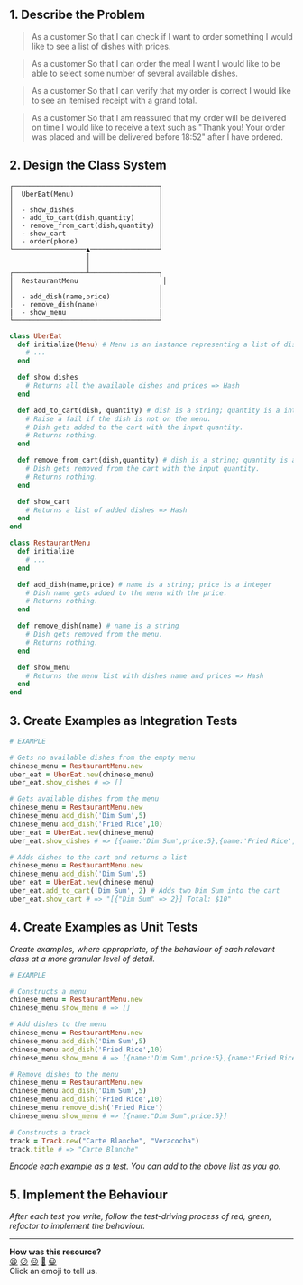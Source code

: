 ## 1. Describe the Problem

> As a customer
> So that I can check if I want to order something
> I would like to see a list of dishes with prices.

> As a customer
> So that I can order the meal I want
> I would like to be able to select some number of several available dishes.

> As a customer
> So that I can verify that my order is correct
> I would like to see an itemised receipt with a grand total.

> As a customer
> So that I am reassured that my order will be delivered on time
> I would like to receive a text such as "Thank you! Your order was placed and will be delivered before 18:52" after I have ordered.

## 2. Design the Class System

```
┌────────────────────────────────────┐
│  UberEat(Menu)                     │
│                                    │
│  - show_dishes                     │
│  - add_to_cart(dish,quantity)      │
│  - remove_from_cart(dish,quantity) │
│  - show_cart                       │
│  - order(phone)                    │
└──────────────────▲─────────────────┘
                   │
                   │
┌──────────────────┴─────────────────┐
│  RestaurantMenu                     │
│                                    │
│  - add_dish(name,price)            │
│  - remove_dish(name)               │
|  - show_menu                       |
└────────────────────────────────────┘
```

```ruby
class UberEat
  def initialize(Menu) # Menu is an instance representing a list of dishes
    # ...
  end

  def show_dishes
    # Returns all the available dishes and prices => Hash
  end

  def add_to_cart(dish, quantity) # dish is a string; quantity is a integer
    # Raise a fail if the dish is not on the menu.
    # Dish gets added to the cart with the input quantity.
    # Returns nothing.
  end

  def remove_from_cart(dish,quantity) # dish is a string; quantity is a integer
    # Dish gets removed from the cart with the input quantity.
    # Returns nothing.
  end

  def show_cart
    # Returns a list of added dishes => Hash
  end
end

class RestaurantMenu
  def initialize
    # ...
  end

  def add_dish(name,price) # name is a string; price is a integer
    # Dish name gets added to the menu with the price.
    # Returns nothing.
  end

  def remove_dish(name) # name is a string
    # Dish gets removed from the menu.
    # Returns nothing.
  end

  def show_menu
    # Returns the menu list with dishes name and prices => Hash
  end
end
```

## 3. Create Examples as Integration Tests

```ruby
# EXAMPLE

# Gets no available dishes from the empty menu
chinese_menu = RestaurantMenu.new
uber_eat = UberEat.new(chinese_menu)
uber_eat.show_dishes # => []

# Gets available dishes from the menu
chinese_menu = RestaurantMenu.new
chinese_menu.add_dish('Dim Sum',5)
chinese_menu.add_dish('Fried Rice',10)
uber_eat = UberEat.new(chinese_menu)
uber_eat.show_dishes # => [{name:'Dim Sum',price:5},{name:'Fried Rice',price:10}]

# Adds dishes to the cart and returns a list
chinese_menu = RestaurantMenu.new
chinese_menu.add_dish('Dim Sum',5)
uber_eat = UberEat.new(chinese_menu)
uber_eat.add_to_cart('Dim Sum', 2) # Adds two Dim Sum into the cart
uber_eat.show_cart # => "[{"Dim Sum" => 2}] Total: $10"
```

## 4. Create Examples as Unit Tests

_Create examples, where appropriate, of the behaviour of each relevant class at
a more granular level of detail._

```ruby
# EXAMPLE

# Constructs a menu
chinese_menu = RestaurantMenu.new
chinese_menu.show_menu # => []

# Add dishes to the menu
chinese_menu = RestaurantMenu.new
chinese_menu.add_dish('Dim Sum',5)
chinese_menu.add_dish('Fried Rice',10)
chinese_menu.show_menu # => [{name:'Dim Sum',price:5},{name:'Fried Rice',price:10}]

# Remove dishes to the menu
chinese_menu = RestaurantMenu.new
chinese_menu.add_dish('Dim Sum',5)
chinese_menu.add_dish('Fried Rice',10)
chinese_menu.remove_dish('Fried Rice')
chinese_menu.show_menu # => [{name:"Dim Sum",price:5}]

# Constructs a track
track = Track.new("Carte Blanche", "Veracocha")
track.title # => "Carte Blanche"
```

_Encode each example as a test. You can add to the above list as you go._

## 5. Implement the Behaviour

_After each test you write, follow the test-driving process of red, green,
refactor to implement the behaviour._

<!-- BEGIN GENERATED SECTION DO NOT EDIT -->

---

**How was this resource?**  
[😫](https://airtable.com/shrUJ3t7KLMqVRFKR?prefill_Repository=makersacademy%2Fgolden-square&prefill_File=resources%2Fmulti_class_recipe_template.md&prefill_Sentiment=😫) [😕](https://airtable.com/shrUJ3t7KLMqVRFKR?prefill_Repository=makersacademy%2Fgolden-square&prefill_File=resources%2Fmulti_class_recipe_template.md&prefill_Sentiment=😕) [😐](https://airtable.com/shrUJ3t7KLMqVRFKR?prefill_Repository=makersacademy%2Fgolden-square&prefill_File=resources%2Fmulti_class_recipe_template.md&prefill_Sentiment=😐) [🙂](https://airtable.com/shrUJ3t7KLMqVRFKR?prefill_Repository=makersacademy%2Fgolden-square&prefill_File=resources%2Fmulti_class_recipe_template.md&prefill_Sentiment=🙂) [😀](https://airtable.com/shrUJ3t7KLMqVRFKR?prefill_Repository=makersacademy%2Fgolden-square&prefill_File=resources%2Fmulti_class_recipe_template.md&prefill_Sentiment=😀)  
Click an emoji to tell us.

<!-- END GENERATED SECTION DO NOT EDIT -->
